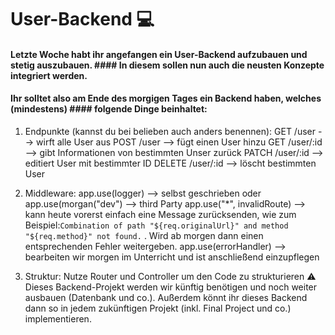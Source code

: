 # User-Backend :computer:

#### Letzte Woche habt ihr angefangen ein User-Backend aufzubauen und stetig auszubauen. #### In diesem sollen nun auch die neusten Konzepte integriert werden.
#### Ihr solltet also am Ende des morgigen Tages ein Backend haben, welches (mindestens) #### folgende Dinge beinhaltet:

1. Endpunkte (kannst du bei belieben auch anders benennen):
   GET /user --> wirft alle User aus
   POST /user --> fügt einen User hinzu
   GET /user/:id --> gibt Informationen von bestimmten Unser zurück
   PATCH /user/:id --> editiert User mit bestimmter ID
   DELETE /user/:id --> löscht bestimmten User

2. Middleware:
   app.use(logger) --> selbst geschrieben oder app.use(morgan("dev") --> third Party
   app.use("\*", invalidRoute) --> kann heute vorerst einfach eine Message zurücksenden, wie zum Beispiel:`Combination of path "${req.originalUrl}" and method "${req.method}" not found.` . Wird ab morgen dann einen entsprechenden Fehler weitergeben.
   app.use(errorHandler) --> bearbeiten wir morgen im Unterricht und ist anschließend einzupflegen

3. Struktur: Nutze Router und Controller um den Code zu strukturieren
   :warning: Dieses Backend-Projekt werden wir künftig benötigen und noch weiter ausbauen (Datenbank und co.). Außerdem könnt ihr dieses Backend dann so in jedem zukünftigen Projekt (inkl. Final Project und co.) implementieren.